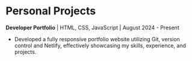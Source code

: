 # Personal Projects

**Developer Portfolio** | HTML, CSS, JavaScript | August 2024 - Present
- Developed a fully responsive portfolio website utilizing Git, version control and Netlify, effectively showcasing my skills, experience, and projects.


